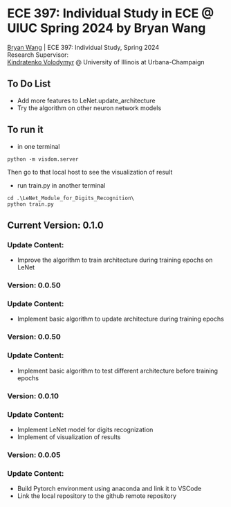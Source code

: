 # ECE 397: Individual Study in ECE @ UIUC Spring 2024 by Bryan Wang
[Bryan Wang](https://github.com/Beryex) | ECE 397: Individual Study, Spring 2024  
Research Supervisor:  
[Kindratenko Volodymyr](https://cs.illinois.edu/about/people/faculty/kindrtnk) @ University of Illinois at Urbana-Champaign

## **To Do List**
- Add more features to LeNet.update_architecture
- Try the algorithm on other neuron network models

## To run it
- in one terminal
```
python -m visdom.server
```
Then go to that local host to see the visualization of result
- run train.py in another terminal
```
cd .\LeNet_Module_for_Digits_Recognition\
python train.py
```

## **Current Version: 0.1.0**
### Update Content:
- Improve the algorithm to train architecture during training epochs on LeNet
### **Version: 0.0.50**
### Update Content:
- Implement basic algorithm to update architecture during training epochs
### **Version: 0.0.50**
### Update Content:
- Implement basic algorithm to test different architecture before training epochs
### **Version: 0.0.10**
### Update Content:
- Implement LeNet model for digits recognization
- Implement of visualization of results
### **Version: 0.0.05**
### Update Content:
- Build Pytorch environment using anaconda and link it to VSCode
- Link the local repository to the github remote repository
